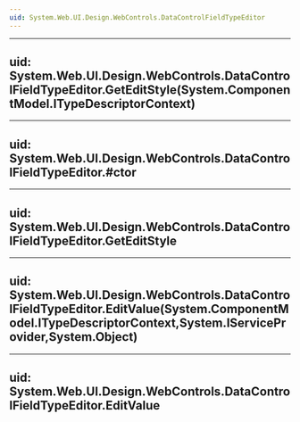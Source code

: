 ```yaml
---
uid: System.Web.UI.Design.WebControls.DataControlFieldTypeEditor
---
```


---
uid: System.Web.UI.Design.WebControls.DataControlFieldTypeEditor.GetEditStyle(System.ComponentModel.ITypeDescriptorContext)
---

---
uid: System.Web.UI.Design.WebControls.DataControlFieldTypeEditor.#ctor
---

---
uid: System.Web.UI.Design.WebControls.DataControlFieldTypeEditor.GetEditStyle
---

---
uid: System.Web.UI.Design.WebControls.DataControlFieldTypeEditor.EditValue(System.ComponentModel.ITypeDescriptorContext,System.IServiceProvider,System.Object)
---

---
uid: System.Web.UI.Design.WebControls.DataControlFieldTypeEditor.EditValue
---
